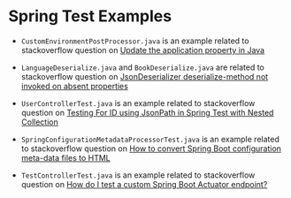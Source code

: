Spring Test Examples
========================

- `CustomEnvironmentPostProcessor.java` is an example related to stackoverflow question on [Update the application property in Java](https://stackoverflow.com/questions/46736711/update-the-application-property-in-java)

- `LanguageDeserialize.java` and `BookDeserialize.java` are related to stackoverflow question on [JsonDeserializer<T> deserialize-method not invoked on absent properties](https://stackoverflow.com/questions/47006415/jsondeserializert-deserialize-method-not-invoked-on-absent-properties)

- `UserControllerTest.java` is an example related to stackoverflow question on [Testing For ID using JsonPath in Spring Test with Nested Collection](https://stackoverflow.com/questions/47357621/testing-for-id-using-jsonpath-in-spring-test-with-nested-collection/47387020#47387020)

- `SpringConfigurationMetadataProcessorTest.java` is an example related to stackoverflow question on [How to convert Spring Boot configuration meta-data files to HTML](https://stackoverflow.com/questions/47721418/how-to-convert-spring-boot-configuration-meta-data-files-to-html)

- `TestControllerTest.java` is an example related to stackoverflow question on [How do I test a custom Spring Boot Actuator endpoint?
](https://stackoverflow.com/questions/48469479/how-do-i-test-a-custom-spring-boot-actuator-endpoint/48480122#48480122)
